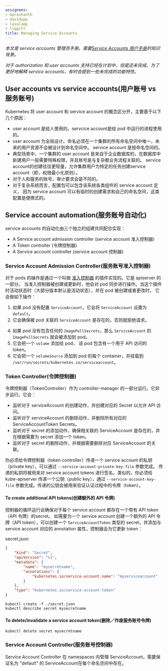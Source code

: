 ```yaml
---
assignees:
- bprashanth
- davidopp
- lavalamp
- liggitt
title: Managing Service Accounts
---
```

<!--
*This is a Cluster Administrator guide to service accounts.  It assumes knowledge of
the [User Guide to Service Accounts](/docs/user-guide/service-accounts).*

*Support for authorization and user accounts is planned but incomplete.  Sometimes
incomplete features are referred to in order to better describe service accounts.*
-->
*本文是 service accounts 管理员手册。需要[Service Accounts 用户手册](/docs/user-guide/service-accounts)的知识背景。*

*对于 authorization 和 user accounts 支持已经在计划中，但是还未完成。为了更好地解释 service
accounts，有时会提到一些未完成的功能特性。*

<!--
## User accounts vs service accounts
-->
## User accounts vs service accounts(用户账号 vs 服务账号)

<!--
Kubernetes distinguished between the concept of a user account and a service accounts
for a number of reasons:

  - User accounts are for humans.  Service accounts are for processes, which
    run in pods.
  - User accounts are intended to be global. Names must be unique across all
    namespaces of a cluster, future user resource will not be namespaced.
    Service accounts are namespaced.
  - Typically, a cluster's User accounts might be synced from a corporate
    database, where new user account creation requires special privileges and
    is tied to complex business  processes.  Service account creation is intended
    to be more lightweight, allowing cluster users to create service accounts for
    specific tasks (i.e. principle of least privilege).
  - Auditing considerations for humans and service accounts may differ.
  - A config bundle for a complex system may include definition of various service
    accounts for components of that system.  Because service accounts can be created
    ad-hoc and have namespaced names, such config is portable.
-->
Kubernetes 将 user account 和 service account 的概念区分开，主要基于以下几个原因：

  - user account 是给人使用的。servcice account是给 pod 中运行的进程使用的。
  - user account 为全局设计。命名必须在一个集群的所有命名空间中唯一，未来的用户资源不会被设计到命名空间中。
    service account 是按命名空间的。
  - 典型场景中，一个集群的 user account 是来自于企业数据库的，在数据库中新建用户一般需要特殊权限，并且账号是与复杂都业务流程关联的。
    service account的创建往往更轻量，允许集群用户为特定的任务创建service account（即，权限最小化原则）。
  - 对于人和服务的账号，审计要求会是不同的。
  - 对于复杂系统而言，配置包可以包含该系统各类组件的 service account 定义，
    因为 service account 可以有临时的创建需求和自己的命名空间，这类配置是便携式的。

<!--
## Service account automation
-->
## Service account automation(服务账号自动化)

<!--
Three separate components cooperate to implement the automation around service accounts:

  - A Service account admission controller
  - A Token controller
  - A Service account controller
-->
service accounts 的自动化由三个独立的组建共同配合实现：

  - A Service account admission controller (service account 准入控制器)
  - A Token controller (令牌控制器)
  - A Service account controller (service account 控制器)

<!--
### Service Account Admission Controller
-->
### Service Account Admission Controller(服务账号准入控制器)

<!--
The modification of pods is implemented via a plugin
called an [Admission Controller](/docs/admin/admission-controllers). It is part of the apiserver.
It acts synchronously to modify pods as they are created or updated. When this plugin is active
(and it is by default on most distributions), then it does the following when a pod is created or modified:

  1. If the pod does not have a `ServiceAccount` set, it sets the `ServiceAccount` to `default`.
  2. It ensures that the `ServiceAccount` referenced by the pod exists, and otherwise rejects it.
  4. If the pod does not contain any `ImagePullSecrets`, then `ImagePullSecrets` of the
`ServiceAccount` are added to the pod.
  5. It adds a `volume` to the pod which contains a token for API access.
  6. It adds a `volumeSource` to each container of the pod mounted at `/var/run/secrets/kubernetes.io/serviceaccount`.
-->
对于 pods 的操作是通过一个叫做 [准入控制器](/docs/admin/admission-controllers) 的插件实现的。它是 apiserver 的一部分。
当准入控制器被创建或更新时，他会对 pod 同步进行操作。当这个插件时活动状态时（大部分版本默认是活动状态），并在 pod 被创建或者更改时，
它会做如下操作：

 1. 如果 pod 没有配置 `ServiceAccount`，它会将 `ServiceAccount` 设置为  `default`。
 2. 它会确保被 pod 关联的 `ServiceAccount` 是存在的，否则就拒绝请求。
 <!-- 这里为什么没有3，直接跳到4了 -->
 4. 如果 pod 没有包含任何的 `ImagePullSecrets`，那么 `ServiceAccount` 的 `ImagePullSecrets` 就会被添加到 pod。
 5. 它会把一个 `volume` 添加给 pod， 该 pod 包含有一个用于 API 访问的 token。
 6. 它会把一个 `volumeSource` 添加到 pod 的每个 container，并挂载到 `/var/run/secrets/kubernetes.io/serviceaccount`。

<!--
### Token Controller
-->
### Token Controller(令牌控制器)

<!--
TokenController runs as part of controller-manager. It acts asynchronously. It:

- observes serviceAccount creation and creates a corresponding Secret to allow API access.
- observes serviceAccount deletion and deletes all corresponding ServiceAccountToken Secrets
- observes secret addition, and ensures the referenced ServiceAccount exists, and adds a token to the secret if needed
- observes secret deletion and removes a reference from the corresponding ServiceAccount if needed

You must pass a service account private key file to the token controller in the controller-manager by using
the `--service-account-private-key-file` option. The private key will be used to sign generated service account tokens.
Similarly, you must pass the corresponding public key to the kube-apiserver using the `--service-account-key-file`
option. The public key will be used to verify the tokens during authentication.
-->
令牌控制器（TokenController）作为 controller-manager 的一部分运行。它异步运行。它会：

- 监听对于 serviceAccount 的创建动作，并创建对应的 Secret 以允许 API 访问。
- 监听对于 serviceAccount 的删除动作，并删除所有对应的 ServiceAccountToken Secrets。
- 监听对于 secret 的添加动作，确保相关联的 ServiceAccount 是存在的，并在根据需要为 secret 添加一个 token。
- 监听对于 secret 的删除动作，并根据需要删除对应 ServiceAccount 的关联。

你必须给令牌控制器（token controller）传递一个 service account 的私钥（private key），可以通过 `--service-account-private-key-file` 参数完成。
传递的私钥将被用来对 service account tokens 进行签名。类似的，你必须给 kube-apiserver 传递一个公钥（public key），通过 `--service-account-key-file`
参数完成。传递的公钥会被用来验证认证过程中的令牌（token）。

<!--
#### To create additional API tokens
-->
#### To create additional API tokens(创建额外的 API 令牌)

<!--
A controller loop ensures a secret with an API token exists for each service
account. To create additional API tokens for a service account, create a secret
of type `ServiceAccountToken` with an annotation referencing the service
account, and the controller will update it with a generated token:
-->
控制器的循环运行会确保对于每个 service account 都存在一个带有 API token（API 令牌）的secret。
如需要为一个 service account 创建一个额外的 API 令牌（API token），可以创建一个 `ServiceAccountToken`
类型的 secret，并添加与 service account 对应的 annotation 属性，控制器会为它更新 token：

secret.json:

```json
{
    "kind": "Secret",
    "apiVersion": "v1",
    "metadata": {
        "name": "mysecretname",
        "annotations": {
            "kubernetes.io/service-account.name": "myserviceaccount"
        }
    },
    "type": "kubernetes.io/service-account-token"
}
```

```shell
kubectl create -f ./secret.json
kubectl describe secret mysecretname
```

<!--
#### To delete/invalidate a service account token
-->
#### To delete/invalidate a service account token(删除／作废服务账号令牌)

```shell
kubectl delete secret mysecretname
```

<!--
### Service Account Controller
-->
### Service Account Controller(服务账号控制器)

<!--
Service Account Controller manages ServiceAccount inside namespaces, and ensures
a ServiceAccount named "default" exists in every active namespace.
-->
Service Account Controller 在 namespaces 内管理 ServiceAccount，需要保证名为 "default" 的
ServiceAccount在每个命名空间中存在。